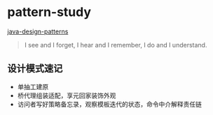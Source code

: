 # pattern-study

[java-design-patterns](https://github.com/iluwatar/java-design-patterns)

> I see and I forget, I hear and I remember, I do and I understand.

## 设计模式速记
- 单抽工建原
- 桥代理组装适配，享元回家装饰外观
- 访问者写好策略备忘录，观察模板迭代的状态，命令中介解释责任链
